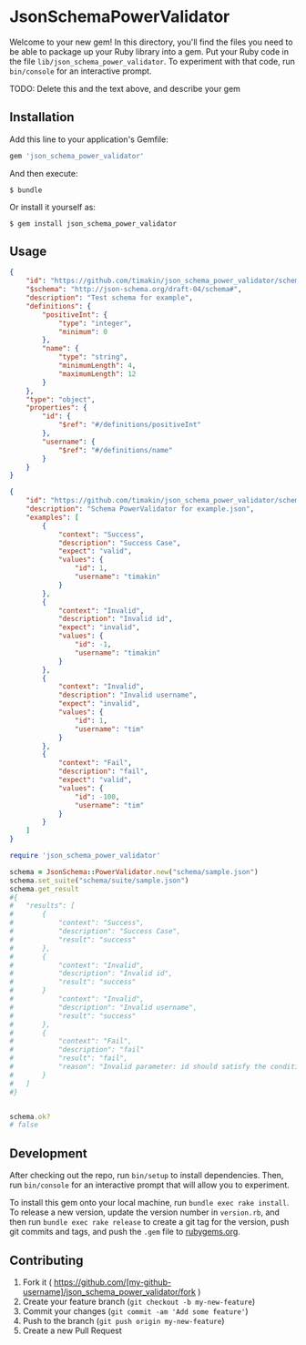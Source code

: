 # JsonSchemaPowerValidator

Welcome to your new gem! In this directory, you'll find the files you need to be able to package up your Ruby library into a gem. Put your Ruby code in the file `lib/json_schema_power_validator`. To experiment with that code, run `bin/console` for an interactive prompt.

TODO: Delete this and the text above, and describe your gem

## Installation

Add this line to your application's Gemfile:

```ruby
gem 'json_schema_power_validator'
```

And then execute:

    $ bundle

Or install it yourself as:

    $ gem install json_schema_power_validator

## Usage

```json
{
	"id": "https://github.com/timakin/json_schema_power_validator/schema/sample.json",
	"$schema": "http://json-schema.org/draft-04/schema#",
	"description": "Test schema for example",
	"definitions": {
		"positiveInt": {
			"type": "integer",
			"minimum": 0
		},
		"name": {
			"type": "string",
			"minimumLength": 4,
			"maximumLength": 12
		}
	},
	"type": "object",
	"properties": {
		"id": {
			"$ref": "#/definitions/positiveInt"
		},
		"username": {
			"$ref": "#/definitions/name"
		}
	}
}
```

```json
{
	"id": "https://github.com/timakin/json_schema_power_validator/schema/suite/sample.json",
	"description": "Schema PowerValidator for example.json",
	"examples": [
		{
			"context": "Success",
			"description": "Success Case",
			"expect": "valid",
			"values": {
				"id": 1,
				"username": "timakin"
			}
		},
		{
			"context": "Invalid",
			"description": "Invalid id",
			"expect": "invalid",
			"values": {
				"id": -1,
				"username": "timakin"
			}
		},
		{
			"context": "Invalid",
			"description": "Invalid username",
			"expect": "invalid",
			"values": {
				"id": 1,
				"username": "tim"
			}
		},
		{
			"context": "Fail",
			"description": "fail",
			"expect": "valid",
			"values": {
				"id": -100,
				"username": "tim"
			}
		}
	]
}
```

```ruby
require 'json_schema_power_validator'

schema = JsonSchema::PowerValidator.new("schema/sample.json")
schema.set_suite("schema/suite/sample.json")
schema.get_result
#{
#	"results": [
#		{
#			"context": "Success",
#			"description": "Success Case",
#			"result": "success"
#		},
#		{
#			"context": "Invalid",
#			"description": "Invalid id",
#			"result": "success"
#		}
#			"context": "Invalid",
#			"description": "Invalid username",
#			"result": "success"
#		},
#		{
#			"context": "Fail",
#			"description": "fail"
#			"result": "fail",
#			"reason": "Invalid parameter: id should satisfy the condition minimumLength"
#		}
#	]
#}


schema.ok?
# false
```

## Development

After checking out the repo, run `bin/setup` to install dependencies. Then, run `bin/console` for an interactive prompt that will allow you to experiment.

To install this gem onto your local machine, run `bundle exec rake install`. To release a new version, update the version number in `version.rb`, and then run `bundle exec rake release` to create a git tag for the version, push git commits and tags, and push the `.gem` file to [rubygems.org](https://rubygems.org).

## Contributing

1. Fork it ( https://github.com/[my-github-username]/json_schema_power_validator/fork )
2. Create your feature branch (`git checkout -b my-new-feature`)
3. Commit your changes (`git commit -am 'Add some feature'`)
4. Push to the branch (`git push origin my-new-feature`)
5. Create a new Pull Request
